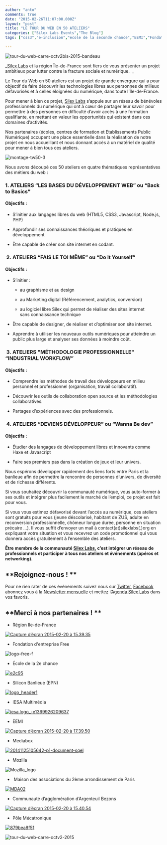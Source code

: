 ```yaml
---
author: "anto"
comments: true
date: "2015-02-26T11:07:00.000Z"
layout: "post"
title: "LE TOUR DU WEB EN 50 ATELIERS"
categories: ["Silex Labs Events","The Blog"]
tags: ["css3","e-inclusion","ecole de la seconde chance","EEMI","Fondation Free","Haxe","html5","IESA","javaScript","le tour du web en 50 ateliers","mediabox","mozilla","node.js","php","pole mecatronique","silex labs","silexV2","silicon banlieue"]

---
```

![tour-du-web-carre-octv2bis-2015-bandeau](https://www.silexlabs.org/wp-content/uploads/2015/02/tour-du-web-carre-octv2bis-2015-bandeau-687x156.png)



_[Silex Labs](https://www.silexlabs.org/) et la région Île-de-France sont fiers de vous présenter un projet ambitieux pour lutter contre la fracture sociale et numérique.  _

Le Tour du Web en 50 ateliers est un projet de grande envergure qui a pour objectif de faire découvrir les technologies libres aux personnes de milieux défavorisés et à celles éloignées du numérique, dans toute l'Île-de-France.

Pour mener à bien ce projet, [Silex Labs](https://www.silexlabs.org/) s’appuie sur un réseau de bénévoles professionnels du numérique qui ont à cœur de partager leur savoir pour permettre à des personnes en difficulté d’avoir accès à une formation qualifiante, en mettant en valeur les opportunités qui existent dans ces domaines d’activités.

Nos partenaires (écoles, centres de formation et Etablissements Public Numérique) occupent une place essentielle dans la réalisation de notre projet en nous accueillant et nous donnant accès à un matériel de qualité pour mener à bien tous ces ateliers.

![montage-tw50-3](https://www.silexlabs.org/wp-content/uploads/2015/02/montage-tw50-3.png)

Nous avons découpé ces 50 ateliers en quatre thématiques représentatives des métiers du web :


### ****1. ATELIERS “LES BASES DU DÉVELOPPEMENT WEB” ou “Back to Basics”****




#### Objectifs :






  * S’initier aux langages libres du web (HTML5, CSS3, Javascript, Node.js, PHP)


  * Approfondir ses connaissances théoriques et pratiques en développement


  * Être capable de créer son site internet en codant.




###  2. ****ATELIERS “FAIS LE TOI MÊME” ou “Do it Yourself”****




#### Objectifs :






  * S’initier :


    * au graphisme et au design


    * au Marketing digital (Référencement, analytics, conversion)


    * au logiciel libre Silex qui permet de réaliser des sites internet sans connaissance technique





  * Être capable de designer, de réaliser et d’optimiser son site internet.


  * Apprendre à utiliser les nouveaux outils numériques pour atteindre un public plus large et analyser ses données à moindre coût.




###  3. ****ATELIERS "MÉTHODOLOGIE PROFESSIONNELLE" “INDUSTRIAL WORKFLOW”****




#### Objectifs :






  * Comprendre les méthodes de travail des développeurs en milieu personnel et professionnel (organisation, travail collaboratif).


  * Découvrir les outils de collaboration open source et les méthodologies collaboratives.


  * Partages d’expériences avec des professionnels.




###  4. ****ATELIERS “DEVIENS DÉVELOPPEUR” ou “Wanna Be dev”****




#### Objectifs :






  * Étudier des langages de développement libres et innovants comme Haxe et Javascript


  * Faire ses premiers pas dans la création de jeux et leur univers.


Nous espérons développer rapidement des liens forts entre Paris et la banlieue afin de permettre la rencontre de personnes d’univers, de diversité et de richesse différents.

Si vous souhaitez découvrir la communauté numérique, vous auto-former à ses outils et intégrer plus facilement le marché de l’emploi, ce projet est fait pour vous.

Si vous vous estimez défavorisé devant l’accès au numérique, ces ateliers sont gratuits pour vous (jeune déscolarisé, habitant de ZUS, adulte en reconversion professionnelle, chômeur longue durée, personne en situation précaire …). Il vous suffit d’envoyer un mail à contact(at)silexlabs(.)org en expliquant votre situation et vous recevrez un code promotionnel qui vous donnera accès gratuitement à l’ensemble des ateliers.

**Être membre de la communauté [Silex Labs](https://www.silexlabs.org/), c’est intégrer un réseau de professionnels et participer à tous nos ateliers et événements (apéros et networking).**


## **Rejoignez-nous ! **


Pour ne rien rater de ces événements suivez nous sur [Twitter](https://twitter.com/silexlabs), [Facebook](https://www.facebook.com/silex.labs.3) abonnez vous à la [Newsletter mensuelle](http://eepurl.com/F48q5) et mettez l’[Agenda Silex Labs](https://www.silexlabs.org/events/month/) dans vos favoris.




## **Merci à nos partenaires ! **






  * Région Ile-de-France




[![Capture d’écran 2015-02-20 à 15.39.35](https://www.silexlabs.org/wp-content/uploads/2015/02/Capture-d’écran-2015-02-20-à-15.39.35-300x236.png)](http://www.iledefrance.fr/)







  * Fondation d'entreprise Free




![logo-free-f](https://www.silexlabs.org/wp-content/uploads/2015/02/logo-free-f-628x687.jpg)




  * École de la 2e chance


[![e2c95](https://www.silexlabs.org/wp-content/uploads/2015/02/e2c95.gif)](http://www.e2c-paris.fr/)






  * Silicon Banlieue (EPN)




[![logo_header1](https://www.silexlabs.org/wp-content/uploads/2015/02/logo_header1.png)](http://www.siliconbanlieue.fr/)






  * IESA Multimédia


[![iesa.logo_-e1369926209637](https://www.silexlabs.org/wp-content/uploads/2015/02/iesa.logo_-e1369926209637-300x147.png)](http://www.iesamultimedia.fr/)






  * EEMI


[![Capture d’écran 2015-02-20 à 17.39.50](https://www.silexlabs.org/wp-content/uploads/2015/02/Capture-d’écran-2015-02-20-à-17.39.50-300x165.png)](http://www.eemi.com/fr)






  * Mediabox


[![20141125105642-p1-document-sqel](https://www.silexlabs.org/wp-content/uploads/2015/02/20141125105642-p1-document-sqel-300x164.png)](http://www.mediabox.fr/)






  * Mozilla


![Mozilla_logo](https://www.silexlabs.org/wp-content/uploads/2015/02/Mozilla_logo.png)




  *  Maison des associations du 2ème arrondissement de Paris


[![MDA02](https://www.silexlabs.org/wp-content/uploads/2015/02/MDA02.png)](http://www.mairie2.paris.fr/mairie02/jsp/site/Portal.jsp?page_id=642)




  * Communauté d’agglomération d’Argenteuil Bezons


[![Capture d’écran 2015-02-20 à 15.40.54](https://www.silexlabs.org/wp-content/uploads/2015/02/Capture-d’écran-2015-02-20-à-15.40.54-300x300.png)](http://www.agglo-argenteuil-bezons.fr/)






  * Pôle Mécatronique




[![879bea8f51](https://www.silexlabs.org/wp-content/uploads/2015/02/879bea8f51-300x138.jpg)](http://www.agglo-argenteuil-bezons.fr/economie-et-emploi/pole-mecatronique/)





![tour-du-web-carre-octv2-2015](https://www.silexlabs.org/wp-content/uploads/2015/02/tour-du-web-carre-octv2-2015.png)


